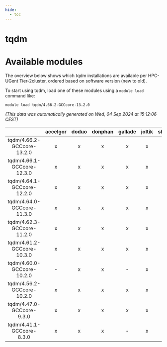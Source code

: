 ```yaml
---
hide:
  - toc
---
```


tqdm
====

# Available modules


The overview below shows which tqdm installations are available per HPC-UGent Tier-2cluster, ordered based on software version (new to old).

To start using tqdm, load one of these modules using a `module load` command like:

```shell
module load tqdm/4.66.2-GCCcore-13.2.0
```

*(This data was automatically generated on Wed, 04 Sep 2024 at 15:12:06 CEST)*  

| |accelgor|doduo|donphan|gallade|joltik|shinx|skitty|
| :---: | :---: | :---: | :---: | :---: | :---: | :---: | :---: |
|tqdm/4.66.2-GCCcore-13.2.0|x|x|x|x|x|x|x|
|tqdm/4.66.1-GCCcore-12.3.0|x|x|x|x|x|x|x|
|tqdm/4.64.1-GCCcore-12.2.0|x|x|x|x|x|x|x|
|tqdm/4.64.0-GCCcore-11.3.0|x|x|x|x|x|x|x|
|tqdm/4.62.3-GCCcore-11.2.0|x|x|x|x|x|-|x|
|tqdm/4.61.2-GCCcore-10.3.0|x|x|x|x|x|-|x|
|tqdm/4.60.0-GCCcore-10.2.0|-|x|x|-|x|-|x|
|tqdm/4.56.2-GCCcore-10.2.0|x|x|x|x|x|-|x|
|tqdm/4.47.0-GCCcore-9.3.0|x|x|x|x|x|-|x|
|tqdm/4.41.1-GCCcore-8.3.0|x|x|x|-|x|-|x|
